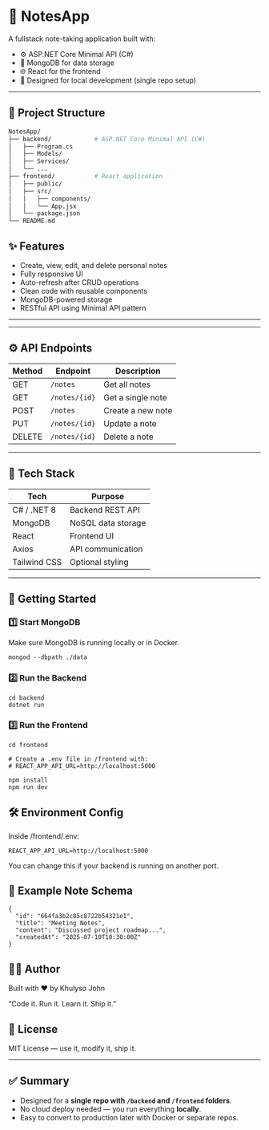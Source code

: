 # 📝 NotesApp

A fullstack note-taking application built with:

- ⚙️ ASP.NET Core Minimal API (C#)
- 🧠 MongoDB for data storage
- 🌐 React for the frontend
- 🧪 Designed for local development (single repo setup)

---

## 📁 Project Structure

```bash
NotesApp/
├── backend/            # ASP.NET Core Minimal API (C#)
│   ├── Program.cs
│   ├── Models/
│   ├── Services/
│   └── ...            
├── frontend/           # React application
│   ├── public/
│   ├── src/
│   │   ├── components/
│   │   └── App.jsx
│   └── package.json
└── README.md
```

## ✨ Features

- Create, view, edit, and delete personal notes
- Fully responsive UI
- Auto-refresh after CRUD operations
- Clean code with reusable components
- MongoDB-powered storage
- RESTful API using Minimal API pattern

---


---

## ⚙️ API Endpoints

| Method | Endpoint         | Description         |
|--------|------------------|---------------------|
| GET    | `/notes`         | Get all notes       |
| GET    | `/notes/{id}`    | Get a single note   |
| POST   | `/notes`         | Create a new note   |
| PUT    | `/notes/{id}`    | Update a note       |
| DELETE | `/notes/{id}`    | Delete a note       |

---

## 🧠 Tech Stack

| Tech         | Purpose            |
| ------------ | ------------------ |
| C# / .NET 8  | Backend REST API   |
| MongoDB      | NoSQL data storage |
| React        | Frontend UI        |
| Axios        | API communication  |
| Tailwind CSS | Optional styling   |

---

## 🚀 Getting Started

### 1️⃣ Start MongoDB
Make sure MongoDB is running locally or in Docker.
```
mongod --dbpath ./data
```
### 2️⃣ Run the Backend
```
cd backend
dotnet run
```
### 3️⃣ Run the Frontend
```
cd frontend

# Create a .env file in /frontend with:
# REACT_APP_API_URL=http://localhost:5000

npm install
npm run dev
```
## 🛠 Environment Config
Inside /frontend/.env:
```
REACT_APP_API_URL=http://localhost:5000
```
You can change this if your backend is running on another port.

## 🧪 Example Note Schema
```
{
  "id": "664fa3b2c85c8722b54321e1",
  "title": "Meeting Notes",
  "content": "Discussed project roadmap...",
  "createdAt": "2025-07-10T10:30:00Z"
}
```
## 🧑‍💻 Author
Built with ❤️ by Khulyso John

“Code it. Run it. Learn it. Ship it.”

## 📄 License
MIT License — use it, modify it, ship it.


---

## ✅ Summary

- Designed for a **single repo with `/backend` and `/frontend` folders**.
- No cloud deploy needed — you run everything **locally**.
- Easy to convert to production later with Docker or separate repos.





